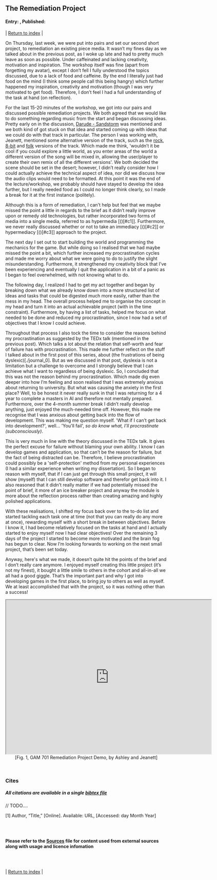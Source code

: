 ## The Remediation Project
#### Entry: <span id="index"></span>, Published: <span id="published"></span>

<span class="priv_entry" style="display: inline;"></span>
| 
[Return to index](../)
| 
<span class="next_entry" style="display: inline;"></span>

On Thursday, last week, we were put into pairs and set our second short project, to remediation an existing piece media. It wasn’t my fines day as we talked about in the previous post, as I woke up late and had to pretty much leave as soon as possible. Under caffeinated and lacking creativity, motivation and inspiration. The workshop itself was fine (apart from forgetting my avatar), except I don’t fell I fully understood the topics discussed, due to a lack of food and caffeine. By the end I literally just had food on the mind (I think some people call this being hangry) which further happened my inspiration, creativity and motivation (though I was very motivated to get food). Therefore, I don’t feel I had a full understanding of the task at hand (on reflection).

For the last 15-20 minutes of the workshop, we got into our pairs and discussed possible remediation projects. We both agreed that we would like to do something regarding music from the start and began discussing ideas. Pretty early on in the discussion, [Darude - Sandstorm](https://www.youtube.com/watch?v=y6120QOlsfU) was mentioned and we both kind of got stuck on that idea and started coming up with ideas that we could do with that track in particular. The person I was working with, Jeanett, mentioned some alternative version of the track, such as the [rock](https://www.youtube.com/watch?v=LNDwcPB3HLY), [8-bit](https://www.youtube.com/watch?v=f4ERRGkGtpo) and [folk](https://www.youtube.com/watch?v=lAqo2N06e3w) versions of the track. Which made me think, 'wouldn’t it be cool if you could explore a little world, as you enter areas of the world a different version of the song will be mixed in, allowing the user/player to create their own remix of all the different versions'. We both decided the scene should be set in the desert; however, I didn’t really consider how I could actually achieve the technical aspect of idea, nor did we discuss how the audio clips would need to be formatted. At this point it was the end of the lecture/workshop, we probably should have stayed to develop the idea further, but I really needed food as I could no longer think clearly, so I made a break for it at the first instance (politely).

Although this is a form of remediation, I can't help but feel that we maybe missed the point a little in regards to the brief as it didn’t really improve upon or remedy old technologies, but rather incorporated two forms of media into a single media, referred to as hypermedia [()[#c1]]. Furthermore, we never really discussed whether or not to take an immediacy [()[#c2]] or hypermediacy [()[#c3]] approach to the project.

The next day I set out to start building the world and programming the mechanics for the game. But while doing so I realised that we had maybe missed the point a bit, which further increased my procrastination cycles and made me worry about what we were going to do to justify the slight misunderstanding. Furthermore, it strengthened my creativity block that I’ve been experiencing and eventually I quit the application in a bit of a panic as I began to feel overwhelmed, with not knowing what to do.

The following day, I realized I had to get my act together and began by breaking down what we already know down into a more structured list of ideas and tasks that could be digested much more easily, rather than the mess in my head. The overall process helped me to organise the concept in my head and turn it into an actual achievable project (with in the time constraint). Furthermore, by having a list of tasks, helped me focus on what needed to be done and reduced my procrastination, since I now had a set of objectives that I know I could achieve.

Throughout that process I also tock the time to consider the reasons behind my procrastination as suggested by the TEDx talk (mentioned in the previous post). Which talks a lot about the relation that self-worth and fear of failure has with procrastination. This made me further reflect on the stuff I talked about in the first post of this series, about (the frustrations of being dyslexic)[./journal_0]. But as we discussed in that post, dyslexia is not a limitation but a challenge to overcome and I strongly believe that I can achieve what I want to regardless of being dyslexic. So, I concluded that this was not the reason behind my procrastination. Which made dig even deeper into how I’m feeling and soon realised that I was extremely anxious about returning to university. But what was causing the anxiety in the first place? Well, to be honest it never really sunk in that I was returning for a 4 year to complete a masters in AI and therefore not mentally prepared. Furthermore, over the 4-month summer break I didn’t really develop anything, just enjoyed the much-needed time off. However, this made me recognise that I was anxious about getting back into the flow of development. This was making me question myself. 'What if I can’t get back into development?', well... 'You'll fail', *so do know what, I’ll procrastinate (subconsciously)*. 

This is very much in line with the theory discussed in the TEDx talk. It gives the perfect excuse for failure without blaming your own ability. I know I can develop games and application, so that can’t be the reason for failure, but the fact of being distracted can be. Therefore, I believe procrastination could possibly be a 'self-protection' method from my personal experiences (I had a similar experience when writing my dissertation). So I began to reason with myself, that if I can just get through this small project, it will show (myself) that I can still develop software and therefor get back into it. I also reasoned that it didn’t really matter if we had potentially missed the point of brief, it more of an ice breaker project and anyway the module is more about the reflection process rather than creating amazing and highly polished applications. 

With these realisations, I shifted my focus back over to the to-do list and started tackling each task one at time (not that you can really do any more at once), rewarding myself with a short break in between objectives. Before I know it, I had become relatively focused on the tasks at hand and I actually started to enjoy myself now I had clear objectives! Over the remaining 3 days of the project I started to become more motivated and the brain fog has begun to clear. Now I’m looking forwards to working on the next small project, that’s been set today. 

Anyway, here's what we made, it doesn’t quite hit the points of the brief and I don’t really care anymore. I enjoyed myself creating this little project (it’s not my finest), it bought a little smile to others in the cohort and all-in-all we all had a good giggle. That’s the important part and why I got into developing games in the first place, to bring joy to others as well as myself. We at least accomplished that with the project, so it was nothing other than a success!


<p style="text-align: center">
    <iframe src="https://drive.google.com/file/d/1VHpXGfSH7KsTARnTeHi03y6g2yowc2jW/preview" width="640" height="480" allow="autoplay"></iframe>
    [Fig. 1, GAM 701 Remediation Project Demo, by Ashley and Jeanett]
</p>

<br />

### Cites
##### All citations are available in a single [bibtex file](../references.bib)

// TODO....

<p id="c1">
[1] Author, “Title,” [Online]. Available: URL, [Accessed: day Month Year] 
</p>

<br />
<br />

**Please refer to the [Sources](../references/Sources) file for content used from external sources along with usage and licence infomation**

<br />
<br />

<span class="priv_entry" style="display: inline;"></span>
| 
[Return to index](../)
| 
<span class="next_entry" style="display: inline;"></span>

<script>
// Store the entry id and published values in a JS script, to make life easier with updateing links.
entry_id  = 2
published = "28-09-2021" 
week = 2

document.getElementById("index").innerHTML = entry_id
document.getElementById("published").innerHTML   = `${published} (Week: ${week})`


next_page = "journal_"+ (entry_id + 1)
priv_page = "journal_"+ (entry_id - 1)

next_links = document.getElementsByClassName("next_entry")
priv_links = document.getElementsByClassName("priv_entry")

// atempt to fetch the next page. 
// if we get an ok responce display the next links, 
// otherwise we have most likely reaced the end.
fetch('./'+next_page+'.html')
    .then (
        responce => {
        if ( responce.ok ) 
            for ( let i in next_links )
                next_links[i].innerHTML = '<a href="./'+next_page+'">Next ></a>'
        }
    )

// only display the priv page link if we have gone past the first page.
// theres no need to fetch the prv page, since we know the min id is 0
if (entry_id > 0)
    for ( let i in priv_links )
        priv_links[i].innerHTML = '<a href="./'+priv_page+'">< Priv</a>'


</script>